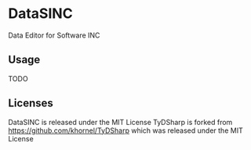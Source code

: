 # DataSINC
 Data Editor for Software INC

## Usage
TODO

## Licenses
DataSINC is released under the MIT License
TyDSharp is forked from https://github.com/khornel/TyDSharp which was released under the MIT License